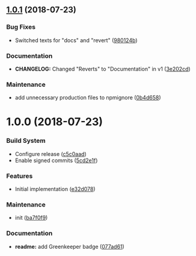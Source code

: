 ## [1.0.1](https://github.com/Alorel/conventional-changelog-personal/compare/1.0.0...1.0.1) (2018-07-23)


### Bug Fixes

* Switched texts for "docs" and "revert" ([980124b](https://github.com/Alorel/conventional-changelog-personal/commit/980124b))


### Documentation

* **CHANGELOG:** Changed "Reverts" to "Documentation" in v1 ([3e202cd](https://github.com/Alorel/conventional-changelog-personal/commit/3e202cd))


### Maintenance

* add unnecessary production files to npmignore ([0b4d658](https://github.com/Alorel/conventional-changelog-personal/commit/0b4d658))

# 1.0.0 (2018-07-23)


### Build System

* Configure release ([c5c0aad](https://github.com/Alorel/conventional-changelog-personal/commit/c5c0aad))
* Enable signed commits ([5cd2e1f](https://github.com/Alorel/conventional-changelog-personal/commit/5cd2e1f))


### Features

* Initial implementation ([e32d078](https://github.com/Alorel/conventional-changelog-personal/commit/e32d078))


### Maintenance

* init ([ba7f0f9](https://github.com/Alorel/conventional-changelog-personal/commit/ba7f0f9))


### Documentation

* **readme:** add Greenkeeper badge ([077ad61](https://github.com/Alorel/conventional-changelog-personal/commit/077ad61))
